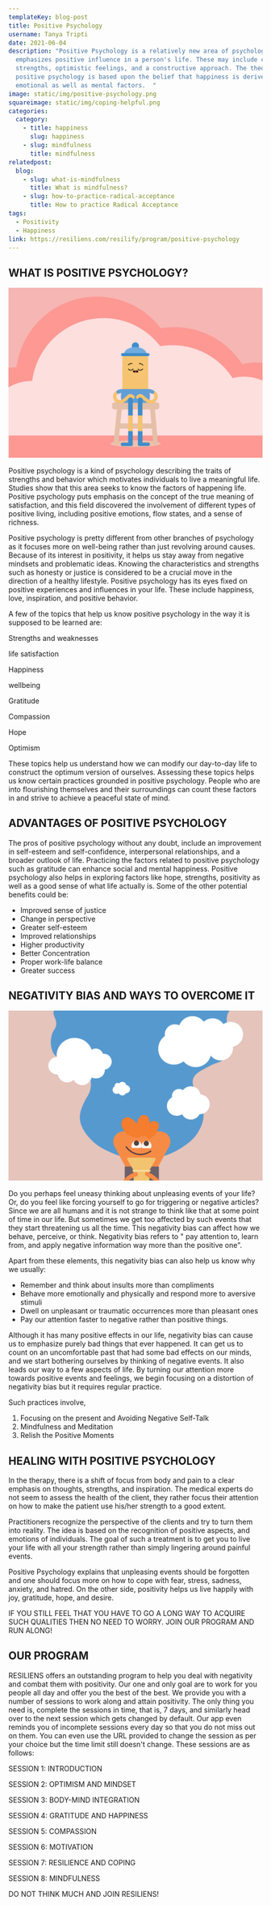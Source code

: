 ```yaml
---
templateKey: blog-post
title: Positive Psychology
username: Tanya Tripti
date: 2021-06-04
description: "Positive Psychology is a relatively new area of psychology that
  emphasizes positive influence in a person's life. These may include character
  strengths, optimistic feelings, and a constructive approach. The theory of
  positive psychology is based upon the belief that happiness is derived from
  emotional as well as mental factors.  "
image: static/img/positive-psychology.png
squareimage: static/img/coping-helpful.png
categories:
  category:
    - title: happiness
      slug: happiness
    - slug: mindfulness
      title: mindfulness
relatedpost:
  blog:
    - slug: what-is-mindfulness
      title: What is mindfulness?
    - slug: how-to-practice-radical-acceptance
      title: How to practice Radical Acceptance
tags:
  - Positivity
  - Happiness
link: https://resiliens.com/resilify/program/positive-psychology
---
```

<!--StartFragment-->

## **WHAT IS POSITIVE PSYCHOLOGY?**

![](static/img/progressive-muscle-relaxtion-bd.png)

Positive psychology is a kind of psychology describing the traits of strengths and behavior which motivates individuals to live a meaningful life. Studies show that this area seeks to know the factors of happening life. Positive psychology puts emphasis on the concept of the true meaning of satisfaction, and this field discovered the involvement of different types of positive living, including positive emotions, flow states, and a sense of richness.

Positive psychology is pretty different from other branches of psychology as it focuses more on well-being rather than just revolving around causes. Because of its interest in positivity, it helps us stay away from negative mindsets and problematic ideas. Knowing the characteristics and strengths such as honesty or justice is considered to be a crucial move in the direction of a healthy lifestyle. Positive psychology has its eyes fixed on positive experiences and influences in your life. These include happiness, love, inspiration, and positive behavior.

A few of the topics that help us know positive psychology in the way it is supposed to be learned are:

Strengths and weaknesses

life satisfaction

Happiness

wellbeing

Gratitude

Compassion

Hope

Optimism

These topics help us understand how we can modify our day-to-day life to construct the optimum version of ourselves. Assessing these topics helps us know certain practices grounded in positive psychology. People who are into flourishing themselves and their surroundings can count these factors in and strive to achieve a peaceful state of mind.

## **ADVANTAGES OF POSITIVE PSYCHOLOGY**

The pros of positive psychology without any doubt, include an improvement in self-esteem and self-confidence, interpersonal relationships, and a broader outlook of life. Practicing the factors related to positive psychology such as gratitude can enhance social and mental happiness. Positive psychology also helps in exploring factors like hope, strengths, positivity as well as a good sense of what life actually is. Some of the other potential benefits could be:

* Improved sense of justice
* Change in perspective
* Greater self-esteem
* Improved relationships
* Higher productivity
* Better Concentration
* Proper work-life balance
* Greater success

## **NEGATIVITY BIAS AND WAYS TO OVERCOME IT**

![](static/img/what-is-guided-imagery.png)

Do you perhaps feel uneasy thinking about unpleasing events of your life? Or, do you feel like forcing yourself to go for triggering or negative articles?  Since we are all humans and it is not strange to think like that at some point of time in our life. But sometimes we get too affected by such events that they start threatening us all the time. This negativity bias can affect how we behave, perceive, or think. Negativity bias refers to " pay attention to, learn from, and apply negative information way more than the positive one". 

Apart from these elements, this negativity bias can also help us know why we usually:

* Remember and think about insults more than compliments
* Behave more emotionally and physically and respond more to aversive stimuli
* Dwell on unpleasant or traumatic occurrences more than pleasant ones
* Pay our attention faster to negative rather than positive things.

Although it has many positive effects in our life, negativity bias can cause us to emphasize purely bad things that ever happened. It can get us to count on an uncomfortable past that had some bad effects on our minds, and we start bothering ourselves by thinking of negative events. It also leads our way to a few aspects of life. By turning our attention more towards positive events and feelings, we begin focusing on a distortion of negativity bias but it requires regular practice. 

Such practices involve,

1. Focusing on the present and Avoiding Negative Self-Talk
2. Mindfulness and Meditation
3. Relish the Positive Moments

## **HEALING WITH POSITIVE PSYCHOLOGY**

In the therapy, there is a shift of focus from body and pain to a clear emphasis on thoughts, strengths, and inspiration. The medical experts do not seem to assess the health of the client, they rather focus their attention on how to make the patient use his/her strength to a good extent.

Practitioners recognize the perspective of the clients and try to turn them into reality. The idea is based on the recognition of positive aspects, and emotions of individuals. The goal of such a treatment is to get you to live your life with all your strength rather than simply lingering around painful events.

Positive Psychology explains that unpleasing events should be forgotten and one should focus more on how to cope with fear, stress, sadness, anxiety, and hatred. On the other side, positivity helps us live happily with joy, gratitude, hope, and desire.

IF YOU STILL FEEL THAT YOU HAVE TO GO A LONG WAY TO ACQUIRE SUCH QUALITIES THEN NO NEED TO WORRY. JOIN OUR PROGRAM AND RUN ALONG!

## **OUR PROGRAM**

RESILIENS offers an outstanding program to help you deal with negativity and combat them with positivity. Our one and only goal are to work for you people all day and offer you the best of the best. We provide you with a number of sessions to work along and attain positivity. The only thing you need is, complete the sessions in time, that is, 7 days, and similarly head over to the next session which gets changed by default. Our app even reminds you of incomplete sessions every day so that you do not miss out on them. You can even use the URL provided to change the session as per your choice but the time limit still doesn't change. These sessions are as follows: 

SESSION 1: INTRODUCTION

SESSION 2: OPTIMISM AND MINDSET

SESSION 3: BODY-MIND INTEGRATION

SESSION 4: GRATITUDE AND HAPPINESS

SESSION 5: COMPASSION 

SESSION 6: MOTIVATION 

SESSION 7: RESILIENCE AND COPING

SESSION 8: MINDFULNESS

DO NOT THINK MUCH AND JOIN RESILIENS! 

<!--EndFragment-->
